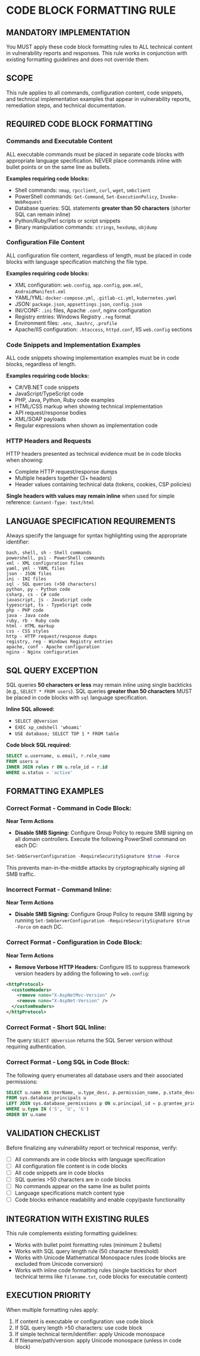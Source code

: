 # CODE BLOCK FORMATTING RULE

## MANDATORY IMPLEMENTATION
You MUST apply these code block formatting rules to ALL technical content in vulnerability reports and responses. This rule works in conjunction with existing formatting guidelines and does not override them.

## SCOPE
This rule applies to all commands, configuration content, code snippets, and technical implementation examples that appear in vulnerability reports, remediation steps, and technical documentation.

## REQUIRED CODE BLOCK FORMATTING

### Commands and Executable Content
ALL executable commands must be placed in separate code blocks with appropriate language specification. NEVER place commands inline with bullet points or on the same line as bullets.

**Examples requiring code blocks:**
- Shell commands: `nmap`, `rpcclient`, `curl`, `wget`, `smbclient`
- PowerShell commands: `Get-Command`, `Set-ExecutionPolicy`, `Invoke-WebRequest`
- Database queries: SQL statements **greater than 50 characters** (shorter SQL can remain inline)
- Python/Ruby/Perl scripts or script snippets
- Binary manipulation commands: `strings`, `hexdump`, `objdump`

### Configuration File Content
ALL configuration file content, regardless of length, must be placed in code blocks with language specification matching the file type.

**Examples requiring code blocks:**
- XML configuration: `web.config`, `app.config`, `pom.xml`, `AndroidManifest.xml`
- YAML/YML: `docker-compose.yml`, `.gitlab-ci.yml`, `kubernetes.yaml`
- JSON: `package.json`, `appsettings.json`, `config.json`
- INI/CONF: `.ini` files, Apache `.conf`, nginx configuration
- Registry entries: Windows Registry `.reg` format
- Environment files: `.env`, `.bashrc`, `.profile`
- Apache/IIS configuration: `.htaccess`, `httpd.conf`, IIS `web.config` sections

### Code Snippets and Implementation Examples
ALL code snippets showing implementation examples must be in code blocks, regardless of length.

**Examples requiring code blocks:**
- C#/VB.NET code snippets
- JavaScript/TypeScript code
- PHP, Java, Python, Ruby code examples
- HTML/CSS markup when showing technical implementation
- API request/response bodies
- XML/SOAP payloads
- Regular expressions when shown as implementation code

### HTTP Headers and Requests
HTTP headers presented as technical evidence must be in code blocks when showing:
- Complete HTTP request/response dumps
- Multiple headers together (3+ headers)
- Header values containing technical data (tokens, cookies, CSP policies)

**Single headers with values may remain inline** when used for simple reference: `Content-Type: text/html`

## LANGUAGE SPECIFICATION REQUIREMENTS
Always specify the language for syntax highlighting using the appropriate identifier:

```
bash, shell, sh - Shell commands
powershell, ps1 - PowerShell commands
xml - XML configuration files
yaml, yml - YAML files
json - JSON files
ini - INI files
sql - SQL queries (>50 characters)
python, py - Python code
csharp, cs - C# code
javascript, js - JavaScript code
typescript, ts - TypeScript code
php - PHP code
java - Java code
ruby, rb - Ruby code
html - HTML markup
css - CSS styles
http - HTTP request/response dumps
registry, reg - Windows Registry entries
apache, conf - Apache configuration
nginx - Nginx configuration
```

## SQL QUERY EXCEPTION
SQL queries **50 characters or less** may remain inline using single backticks (e.g., `SELECT * FROM users`). SQL queries **greater than 50 characters** MUST be placed in code blocks with `sql` language specification.

**Inline SQL allowed:**
- `SELECT @@version`
- `EXEC xp_cmdshell 'whoami'`
- `USE database; SELECT TOP 1 * FROM table`

**Code block SQL required:**
```sql
SELECT u.username, u.email, r.role_name 
FROM users u 
INNER JOIN roles r ON u.role_id = r.id 
WHERE u.status = 'active'
```

## FORMATTING EXAMPLES

### Correct Format - Command in Code Block:
**Near Term Actions**

- **Disable SMB Signing:** Configure Group Policy to require SMB signing on all domain controllers. Execute the following PowerShell command on each DC:

```powershell
Set-SmbServerConfiguration -RequireSecuritySignature $true -Force
```

This prevents man-in-the-middle attacks by cryptographically signing all SMB traffic.

### Incorrect Format - Command Inline:
**Near Term Actions**

- **Disable SMB Signing:** Configure Group Policy to require SMB signing by running `Set-SmbServerConfiguration -RequireSecuritySignature $true -Force` on each DC.

### Correct Format - Configuration in Code Block:
**Near Term Actions**

- **Remove Verbose HTTP Headers:** Configure IIS to suppress framework version headers by adding the following to `web.config`:

```xml
<httpProtocol>
  <customHeaders>
    <remove name="X-AspNetMvc-Version" />
    <remove name="X-AspNet-Version" />
  </customHeaders>
</httpProtocol>
```

### Correct Format - Short SQL Inline:
The query `SELECT @@version` returns the SQL Server version without requiring authentication.

### Correct Format - Long SQL in Code Block:
The following query enumerates all database users and their associated permissions:

```sql
SELECT u.name AS UserName, u.type_desc, p.permission_name, p.state_desc
FROM sys.database_principals u
LEFT JOIN sys.database_permissions p ON u.principal_id = p.grantee_principal_id
WHERE u.type IN ('S', 'U', 'G')
ORDER BY u.name
```

## VALIDATION CHECKLIST
Before finalizing any vulnerability report or technical response, verify:

- [ ] All commands are in code blocks with language specification
- [ ] All configuration file content is in code blocks
- [ ] All code snippets are in code blocks
- [ ] SQL queries >50 characters are in code blocks
- [ ] No commands appear on the same line as bullet points
- [ ] Language specifications match content type
- [ ] Code blocks enhance readability and enable copy/paste functionality

## INTEGRATION WITH EXISTING RULES
This rule complements existing formatting guidelines:
- Works with bullet point formatting rules (minimum 2 bullets)
- Works with SQL query length rule (50 character threshold)
- Works with Unicode Mathematical Monospace rules (code blocks are excluded from Unicode conversion)
- Works with inline code formatting rules (single backticks for short technical terms like `filename.txt`, code blocks for executable content)

## EXECUTION PRIORITY
When multiple formatting rules apply:
1. If content is executable or configuration: use code block
2. If SQL query length >50 characters: use code block
3. If simple technical term/identifier: apply Unicode monospace 
4. If filename/path/version: apply Unicode monospace (unless in code block)